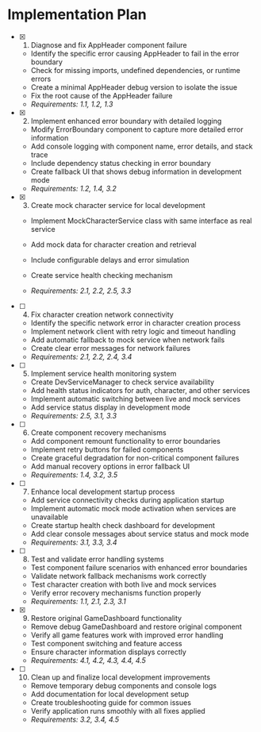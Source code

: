 # Implementation Plan

- [x] 1. Diagnose and fix AppHeader component failure


  - Identify the specific error causing AppHeader to fail in the error boundary
  - Check for missing imports, undefined dependencies, or runtime errors
  - Create a minimal AppHeader debug version to isolate the issue
  - Fix the root cause of the AppHeader failure
  - _Requirements: 1.1, 1.2, 1.3_

- [x] 2. Implement enhanced error boundary with detailed logging




  - Modify ErrorBoundary component to capture more detailed error information
  - Add console logging with component name, error details, and stack trace
  - Include dependency status checking in error boundary
  - Create fallback UI that shows debug information in development mode
  - _Requirements: 1.2, 1.4, 3.2_



- [x] 3. Create mock character service for local development



  - Implement MockCharacterService class with same interface as real service
  - Add mock data for character creation and retrieval
  - Include configurable delays and error simulation
  - Create service health checking mechanism




  - _Requirements: 2.1, 2.2, 2.5, 3.3_

- [ ] 4. Fix character creation network connectivity
  - Identify the specific network error in character creation process
  - Implement network client with retry logic and timeout handling
  - Add automatic fallback to mock service when network fails
  - Create clear error messages for network failures
  - _Requirements: 2.1, 2.2, 2.4, 3.4_

- [ ] 5. Implement service health monitoring system
  - Create DevServiceManager to check service availability
  - Add health status indicators for auth, character, and other services
  - Implement automatic switching between live and mock services
  - Add service status display in development mode
  - _Requirements: 2.5, 3.1, 3.3_

- [ ] 6. Create component recovery mechanisms
  - Add component remount functionality to error boundaries
  - Implement retry buttons for failed components
  - Create graceful degradation for non-critical component failures
  - Add manual recovery options in error fallback UI
  - _Requirements: 1.4, 3.2, 3.5_

- [ ] 7. Enhance local development startup process
  - Add service connectivity checks during application startup
  - Implement automatic mock mode activation when services are unavailable
  - Create startup health check dashboard for development
  - Add clear console messages about service status and mock mode
  - _Requirements: 3.1, 3.3, 3.4_

- [ ] 8. Test and validate error handling systems
  - Test component failure scenarios with enhanced error boundaries
  - Validate network fallback mechanisms work correctly
  - Test character creation with both live and mock services
  - Verify error recovery mechanisms function properly
  - _Requirements: 1.1, 2.1, 2.3, 3.1_

- [x] 9. Restore original GameDashboard functionality


  - Remove debug GameDashboard and restore original component
  - Verify all game features work with improved error handling
  - Test component switching and feature access
  - Ensure character information displays correctly
  - _Requirements: 4.1, 4.2, 4.3, 4.4, 4.5_

- [ ] 10. Clean up and finalize local development improvements
  - Remove temporary debug components and console logs
  - Add documentation for local development setup
  - Create troubleshooting guide for common issues
  - Verify application runs smoothly with all fixes applied
  - _Requirements: 3.2, 3.4, 4.5_